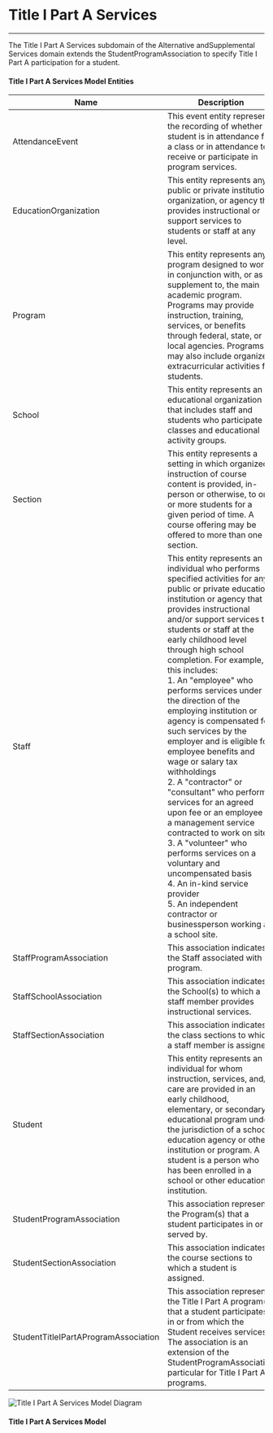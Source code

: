 # Title I Part A Services
---
The Title I Part A Services subdomain of the Alternative andSupplemental Services domain extends the StudentProgramAssociation to specify Title I Part A participation for a student.



#### Title I Part A Services Model Entities

| Name        | Description  |
|-----------------|------------------|
| AttendanceEvent | This event entity represents the recording of whether a student is in attendance for a class or in attendance to receive or participate in program services. |
| EducationOrganization | This entity represents any public or private institution, organization, or agency that provides instructional or support services to students or staff at any level. |
| Program | This entity represents any program designed to work in conjunction with, or as a supplement to, the main academic program. Programs may provide instruction, training, services, or benefits through federal, state, or local agencies. Programs may also include organized extracurricular activities for students. |
| School | This entity represents an educational organization that includes staff and students who participate in classes and educational activity groups. |
| Section | This entity represents a setting in which organized instruction of course content is provided, in-person or otherwise, to one or more students for a given period of time. A course offering may be offered to more than one section. |
| Staff | This entity represents an individual who performs specified activities for any public or private education institution or agency that provides instructional and/or support services to students or staff at the early childhood level through high school completion. For example, this includes:<br/>    1. An "employee" who performs services under the direction of the employing institution or agency is compensated for such services by the employer and is eligible for employee benefits and wage or salary tax withholdings<br/>    2. A "contractor" or "consultant" who performs services for an agreed upon fee or an employee of a management service contracted to work on site<br/>    3. A "volunteer" who performs services on a voluntary and uncompensated basis<br/>    4. An in-kind service provider<br/>    5. An independent contractor or businessperson working at a school site. |
| StaffProgramAssociation | This association indicates the Staff associated with a program. |
| StaffSchoolAssociation | This association indicates the School(s) to which a staff member provides instructional services. |
| StaffSectionAssociation | This association indicates the class sections to which a staff member is assigned. |
| Student | This entity represents an individual for whom instruction, services, and/or care are provided in an early childhood, elementary, or secondary educational program under the jurisdiction of a school, education agency or other institution or program. A student is a person who has been enrolled in a school or other educational institution. |
| StudentProgramAssociation | This association represents the Program(s) that a student participates in or is served by. |
| StudentSectionAssociation | This association indicates the course sections to which a student is assigned. |
| StudentTitleIPartAProgramAssociation | This association represents the Title I Part A program(s) that a student participates in or from which the Student receives services. The association is an extension of the StudentProgramAssociation particular for Title I Part A programs. |


![Title I Part A Services Model Diagram](/path/to/domain-model.png)
#### Title I Part A Services Model  

